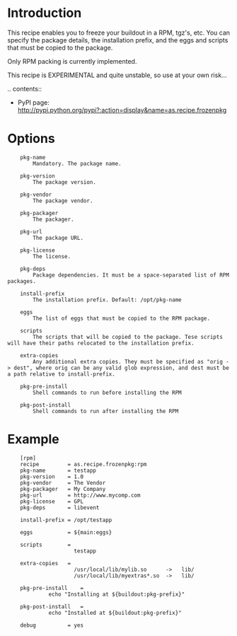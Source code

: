 Introduction
============

This recipe enables you to freeze your buildout in a RPM, tgz's, etc.
You can specify the package details, the installation prefix, and the eggs and
scripts that must be copied to the package.

Only RPM packing is currently implemented.

This recipe is EXPERIMENTAL and quite unstable, so use at your own risk...

.. contents::

- PyPI page: http://pypi.python.org/pypi?:action=display&name=as.recipe.frozenpkg

Options
=======

        pkg-name
            Mandatory. The package name.

        pkg-version
            The package version.

        pkg-vendor
            The package vendor.

        pkg-packager
            The packager.

        pkg-url
            The package URL.

        pkg-license
            The license.

        pkg-deps
            Package dependencies. It must be a space-separated list of RPM packages.

        install-prefix
            The installation prefix. Default: /opt/pkg-name

        eggs
            The list of eggs that must be copied to the RPM package.

        scripts
            The scripts that will be copied to the package. Tese scripts will have their paths relocated to the installation prefix.

        extra-copies
            Any additional extra copies. They must be specified as "orig -> dest", where orig can be any valid glob expression, and dest must be a path relative to install-prefix.

        pkg-pre-install
            Shell commands to run before installing the RPM

        pkg-post-install
            Shell commands to run after installing the RPM


Example
=======

        [rpm]
        recipe         = as.recipe.frozenpkg:rpm
        pkg-name       = testapp
        pkg-version    = 1.0
        pkg-vendor     = The Vendor
        pkg-packager   = My Company
        pkg-url        = http://www.mycomp.com
        pkg-license    = GPL
        pkg-deps       = libevent

        install-prefix = /opt/testapp

        eggs           = ${main:eggs}

        scripts        =
                         testapp

        extra-copies   =
                         /usr/local/lib/mylib.so      ->   lib/
                         /usr/local/lib/myextras*.so  ->   lib/

        pkg-pre-install    =
                 echo "Installing at ${buildout:pkg-prefix}"

        pkg-post-install   =
                 echo "Installed at ${buildout:pkg-prefix}"
                         
        debug          = yes

